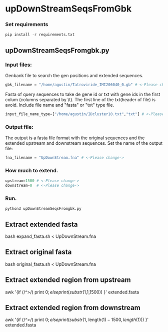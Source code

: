 # upDownStreamSeqsFromGbk

### Set requirements

```python
pip install -r requirements.txt
```

## upDownStreamSeqsFromgbk.py
### Input files:
Genbank file to search the gen positions and extended sequences.

```python
gbk_filename = "/home/agustin/Tatroviride_IMI206040_0.gb" # <-Please change->
```
Fasta of query sequences to take de gene id or txt with gene ids in the first colum (columns separated by \t). The first line of the txt(header of file) is avoid.
Include file name and "fasta" or "txt" type file.

```python
input_file_name_type=["/home/agustin/IDcluster10.txt","txt"] # <-Please change->
```
### Output file:
The output is a fasta file format with the original sequences and the extended upstream and downstream sequences. Set the name of the output file:

```python
fna_filename = "UpDownStream.fna" # <-Please change->
```

### How much to extend.

```python
upstream=1500 # <-Please change->
downstream=0  # <-Please change->
```

### Run.

```python
python3 upDownStreamSeqsFromgbk.py
```

## Extract extended fasta
bash expand_fasta.sh < UpDownStream.fna

## Extract original fasta
bash original_fasta.sh < UpDownStream.fna

## Extract extended region from upstream
awk '{if (/^>/) print $0; else print(substr($1,1,1500)) }' extended.fasta 

## Extract extended region from downstream
awk '{if (/^>/) print $0; else print(substr($1, length($1)-1500, length($1))) }' extended.fasta 

